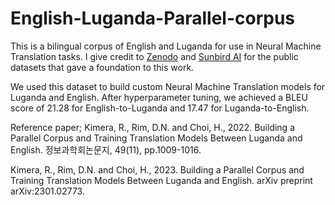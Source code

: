 # English-Luganda-Parallel-corpus
This is a bilingual corpus of English and Luganda for use in Neural Machine Translation tasks. I give credit to [Zenodo](https://zenodo.org/record/4764039#.YqXWwDdBy3K) and [Sunbird AI](https://sunbird.ai/2021/06/) for the public datasets that gave a foundation to this work. 

We used this dataset to build custom Neural Machine Translation models for Luganda and English. After hyperparameter tuning, we achieved a BLEU score of 21.28 for English-to-Luganda and 17.47 for Luganda-to-English. 

Reference paper;
Kimera, R., Rim, D.N. and Choi, H., 2022. Building a Parallel Corpus and Training Translation Models Between Luganda and English. 정보과학회논문지, 49(11), pp.1009-1016.

Kimera, R., Rim, D.N. and Choi, H., 2023. Building a Parallel Corpus and Training Translation Models Between Luganda and English. arXiv preprint arXiv:2301.02773.
